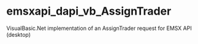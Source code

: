 # emsxapi_dapi_vb_AssignTrader
VisualBasic.Net  implementation of an AssignTrader request for EMSX API (desktop)
